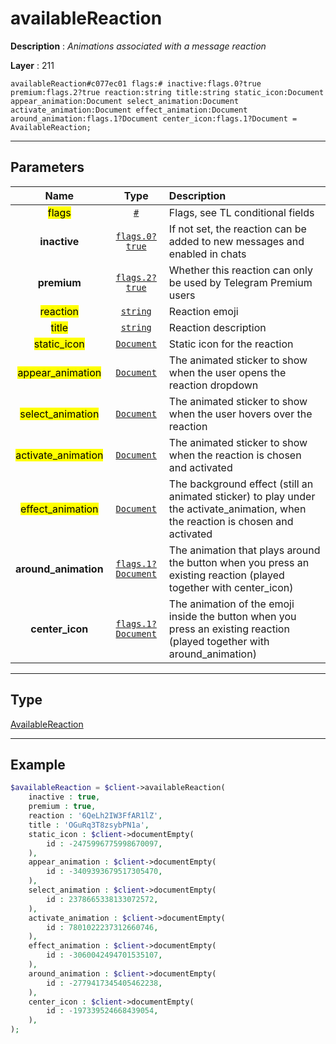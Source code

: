 # availableReaction

**Description** : *Animations associated with a message reaction*

**Layer** : 211

```tl
availableReaction#c077ec01 flags:# inactive:flags.0?true premium:flags.2?true reaction:string title:string static_icon:Document appear_animation:Document select_animation:Document activate_animation:Document effect_animation:Document around_animation:flags.1?Document center_icon:flags.1?Document = AvailableReaction;
```

---

## Parameters

| Name | Type | Description |
| :---: | :---: | :--- |
| <mark>flags</mark> | [`#`](type/#) | Flags, see TL conditional fields |
| **inactive** | [`flags.0?true`](type/true) | If not set, the reaction can be added to new messages and enabled in chats |
| **premium** | [`flags.2?true`](type/true) | Whether this reaction can only be used by Telegram Premium users |
| <mark>reaction</mark> | [`string`](type/string) | Reaction emoji |
| <mark>title</mark> | [`string`](type/string) | Reaction description |
| <mark>static_icon</mark> | [`Document`](type/Document) | Static icon for the reaction |
| <mark>appear_animation</mark> | [`Document`](type/Document) | The animated sticker to show when the user opens the reaction dropdown |
| <mark>select_animation</mark> | [`Document`](type/Document) | The animated sticker to show when the user hovers over the reaction |
| <mark>activate_animation</mark> | [`Document`](type/Document) | The animated sticker to show when the reaction is chosen and activated |
| <mark>effect_animation</mark> | [`Document`](type/Document) | The background effect (still an animated sticker) to play under the activate_animation, when the reaction is chosen and activated |
| **around_animation** | [`flags.1?Document`](type/Document) | The animation that plays around the button when you press an existing reaction (played together with center_icon) |
| **center_icon** | [`flags.1?Document`](type/Document) | The animation of the emoji inside the button when you press an existing reaction (played together with around_animation) |

---

## Type

[AvailableReaction](type/AvailableReaction)

---

## Example

```php
$availableReaction = $client->availableReaction(
	inactive : true,
	premium : true,
	reaction : '6QeLh2IW3FfAR1lZ',
	title : 'OGuRq3T8zsybPN1a',
	static_icon : $client->documentEmpty(
		id : -2475996775998670097,
	),
	appear_animation : $client->documentEmpty(
		id : -3409393679517305470,
	),
	select_animation : $client->documentEmpty(
		id : 2378665338133072572,
	),
	activate_animation : $client->documentEmpty(
		id : 7801022237312660746,
	),
	effect_animation : $client->documentEmpty(
		id : -3060042494701535107,
	),
	around_animation : $client->documentEmpty(
		id : -2779417345405462238,
	),
	center_icon : $client->documentEmpty(
		id : -197339524668439054,
	),
);
```